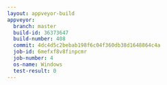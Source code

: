 ```yaml
---
layout: appveyor-build
appveyor:
  branch: master
  build-id: 36373647
  build-number: 408
  commit: 4dc4d5c2bebab198f6c04f360db38d1648864c4a
  job-id: 6mefxf8v8finpcmr
  job-number: 4
  os-name: Windows
  test-result: 0
---
```

